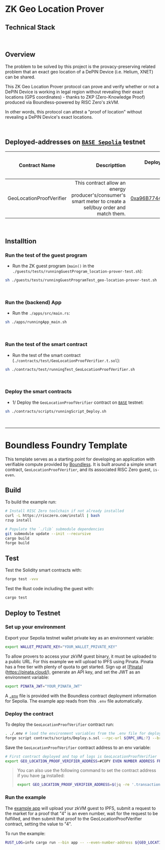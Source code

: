 # ZK Geo Location Prover

## Technical Stack


<br>

## Overview

The problem to be solved by this project is the provacy-preserving related problem that an exact geo location of a DePIN Device (i.e. Helium, XNET) can be shared.

This ZK Geo Location Prover protocol can prove and verify whether or not a DePIN Device is working in legal region without revealing their exact locations (GPS coordinates) - thanks to ZKP (Zero-Knowledge Proof) produced via Boundless-powered by RISC Zero's zkVM.

In other words, this protocol can attest a "proof of location" without revealing a DePIN Device's exact locations.

<br>

## Deployed-addresses on [`BASE Sepolia`](https://sepolia.basescan.org) testnet

| Contract Name | Descripttion | Deployed-contract addresses on BASE Sepolia Testnet | Contract Source Code Verified |
| ------------- | ------------:| ---------------------------------------------------:| -----------------------------:|
| GeoLocationProofVerifier | This contract allow an energy producer's/consumer's smart meter to create a sell/buy order and match them. | [0xa96B774483f83c39f009e86A8B16f1A21f2570FC](https://sepolia.basescan.org/address/0xa96b774483f83c39f009e86a8b16f1a21f2570fc#code) | [Contract Source Code Verified](https://sepolia.basescan.org/address/0xa96b774483f83c39f009e86a8b16f1a21f2570fc#code) |


<br>

## Installtion

### Run the test of the guest program
- Run the ZK guest program (`main()` in the `./guests/tests/runningGuestProgram_location-prover-test.sh`):
```bash
sh ./guests/tests/runningGuestProgramTest_geo-location-prover-test.sh
```

<br>

### Run the (backend) App
- Run the `./apps/src/main.rs`:
```bash
sh ./apps/runningApp_main.sh
```

<br>

### Run the test of the smart contract
- Run the test of the smart contract (`./contracts/test/GeoLocationProofVerifier.t.sol`):
```bash
sh ./contracts/test/runningTest_GeoLocationProofVerifier.sh
```


<br>

### Deploy the smart contracts
- 1/ Deploy the `GeoLocationProofVerifier` contract on [`BASE`]() testnet:
```bash
sh ./contracts/scripts/runningScript_Deploy.sh
```

<br>

<hr>

# Boundless Foundry Template

This template serves as a starting point for developing an application with verifiable compute provided by [Boundless][boundless-homepage].
It is built around a simple smart contract, `GeoLocationProofVerifier`, and its associated RISC Zero guest, `is-even`.

## Build

To build the example run:

```bash
# Install RISC Zero toolchain if not already installed
curl -L https://risczero.com/install | bash
rzup install

# Populate the `./lib` submodule dependencies
git submodule update --init --recursive
cargo build
forge build
```

## Test

Test the Solidity smart contracts with:

```bash
forge test -vvv
```

Test the Rust code including the guest with:

```bash
cargo test
```

## Deploy to Testnet

### Set up your environment

Export your Sepolia testnet wallet private key as an environment variable:

```bash
export WALLET_PRIVATE_KEY="YOUR_WALLET_PRIVATE_KEY"
```

To allow provers to access your zkVM guest binary, it must be uploaded to a public URL. For this example we will upload to IPFS using Pinata. Pinata has a free tier with plenty of quota to get started. Sign up at [[Pinata](https://pinata.cloud/)](https://pinata.cloud/), generate an API key, and set the JWT as an environment variable:

```bash
export PINATA_JWT="YOUR_PINATA_JWT"
```

A [`.env`](./.env) file is provided with the Boundless contract deployment information for Sepolia.
The example app reads from this `.env` file automatically.

### Deploy the contract

To deploy the `GeoLocationProofVerifier` contract run:

```bash
. ./.env # load the environment variables from the .env file for deployment
forge script contracts/scripts/Deploy.s.sol --rpc-url ${RPC_URL:?} --broadcast -vv
```

Save the `GeoLocationProofVerifier` contract address to an env variable:

<!-- TODO: Update me -->

```bash
# First contract deployed and top of logs is GeoLocationProofVerifier
export GEO_LOCATION_PROOF_VERIFIER_ADDRESS=#COPY EVEN NUMBER ADDRESS FROM DEPLOY LOGS
```

> You can also use the following command to set the contract address if you have [`jq`][jq] installed:
>
> ```bash
> export GEO_LOCATION_PROOF_VERIFIER_ADDRESS=$(jq -re '.transactions[] | select(.contractName == "GeoLocationProofVerifier") | .contractAddress' ./broadcast/Deploy.s.sol/11155111/run-latest.json)
> ```

### Run the example

The [example app](apps/src/main.rs) will upload your zkVM guest to IPFS, submit a request to the market for a proof that "4" is an even number, wait for the request to be fulfilled, and then submit that proof to the GeoLocationProofVerifier contract, setting the value to "4".


To run the example:

```bash
RUST_LOG=info cargo run --bin app -- --even-number-address ${GEO_LOCATION_PROOF_VERIFIER_ADDRESS:?} --number 4
```

[jq]: https://jqlang.github.io/jq/
[boundless-homepage]: https://beboundless.xyz
[sepolia]: https://ethereum.org/en/developers/docs/networks/#sepolia
